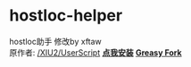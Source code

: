 # hostloc-helper
hostloc助手 修改by xftaw  
原作者: [/XIU2/UserScript](https://github.com/XIU2/UserScript)
[**点我安装**](https://github.com/MCTGqwq/hostloc-helper/raw/main/%E5%85%A8%E7%90%83%E4%B8%BB%E6%9C%BA%E4%BA%A4%E6%B5%81%E8%AE%BA%E5%9D%9B%E5%A2%9E%E5%BC%BA.user.js)
[**Greasy Fork**](https://greasyfork.org/zh-CN/scripts/447868-%E5%85%A8%E7%90%83%E4%B8%BB%E6%9C%BA%E4%BA%A4%E6%B5%81%E8%AE%BA%E5%9D%9B%E5%A2%9E%E5%BC%BA%E4%BF%AE%E6%94%B9%E7%89%88by-xftaw)
